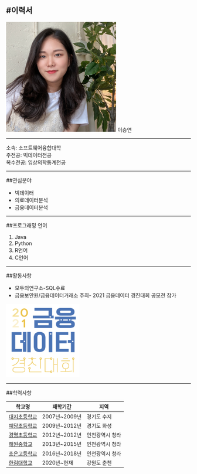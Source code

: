 #이력서
---

<img src=LSY.jpg height=300 width=300>
이승연

---

소속: 소프트웨어융합대학   
주전공: 빅데이터전공   
복수전공: 임상의학통계전공   

---
##관심분야

* 빅데이터
* 의료데이터분석
* 금융데이터분석

---
##프로그래밍 언어

1. Java
2. Python
3. R언어
4. C언어

---
##활동사항

* 모두의연구소-SQL수료
* 금융보안원/금융데이터거래소 주최- 2021 금융데이터 경진대회 공모전 참가

<img src=경진대회.PNG height=200 width=200>

---
##학력사항

|학교명|재학기간|지역|  
|---|---|---|   
|[대지초등학교](http://www.daiji.es.kr/wah/main/index.htm)|2007년~2009년|경기도 수지|   
|[예당초등학교](http://www.yeadang.es.kr/main)|2009년~2012년|경기도 화성|   
|[경명초등학교](http://igm.icees.kr/main.do)|2012년~2012년|인천광역시 청라|   
|[해원중학교](http://haewon.icems.kr/main.do)|2013년~2015년|인천광역시 청라|   
|[초은고등학교](http://choeun.icehs.kr/main.do)|2016년~2018년|인천광역시 청라|   
|[한림대학교](https://www.hallym.ac.kr/)|2020년~현재|강원도 춘천|   

